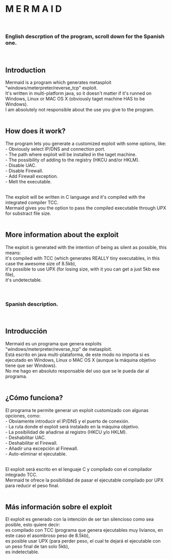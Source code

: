 <h1>M E R M A I D</h1><br>

<h3>English descrption of the program, scroll down for the Spanish one.</h3><br>

<h2>Introduction</h2>
Mermaid is a program which generates metasploit "windows/meterpreter/reverse_tcp" exploit.<br>
It's written in multi-platform java, so it doesn't matter if it's runned on Windows, Linux or MAC OS X
(obviously taget machine HAS to be Windows).<br>
I am absolutely not responsible about the use you give to the program.<br><br>

<h2>How does it work?</h2>
The program lets you generate a customized exploit with some options, like:<br>
- Obviously select IP/DNS and connection port.<br>
- The path where exploit will be installed in the taget machine.<br>
- The possibility of adding to the registry (HKCU and/or HKLM).<br>
- Disable UAC.<br>
- Disable Firewall.<br>
- Add Firewall exception.<br>
- Melt the executable.<br><br>

The exploit will be written in C language and it's compiled with the integrated compiler TCC.<br>
Mermaid gives you the option to pass the compiled executable through UPX for substract file size.<br><br>

<h2>More information about the exploit</h2>
The exploit is generated with the intention of being as silent as possible, this means:<br>
it's compiled with TCC (which generates REALLY tiny executables, in this case the awesome size of 8.5kb),<br>
it's possible to use UPX (for losing size, with it you can get a just 5kb exe file),<br>
it's undetectable.<br><br><br>


<h3>Spanish description.</h3><br>

<h2>Introducción</h2>
Mermaid es un programa que genera exploits "windows/meterpreter/reverse_tcp" de metasploit.<br>
Está escrito en java multi-plataforma, de este modo no importa si es ejecutado en Windows, Linux o MAC OS X (aunque la máquina objetivo tiene que ser Windows).<br>
No me hago en absoluto responsable del uso que se le pueda dar al programa.<br><br>

<h2>¿Cómo funciona?</h2>
El programa te permite generar un exploit customizado con algunas opciones, como:<br>
- Obviamente introducir el IP/DNS y el puerto de conexión.<br>
- La ruta donde el exploit será instalado en la máquina objetivo.<br>
- La posibilidad de añadirse al registro (HKCU y/o HKLM).<br>
- Deshabilitar UAC.<br>
- Deshabilitar el Firewall.<br>
- Añadir una excepción al Firewall.<br>
- Auto-eliminar el ejecutable.<br><br>

El exploit será escrito en el lenguaje C y compilado con el compilador integrado TCC.<br>
Mermaid te ofrece la posibilidad de pasar el ejecutable compilado por UPX para reducir el peso final.<br><br>

<h2>Más información sobre el exploit</h2>
El exploit es generado con la intención de ser tan silencioso como sea posible, esto quiere decir:<br>
es compilado con TCC (programa que genera ejecutables muy livianos, en este caso el asombroso peso de 8.5kb),<br>
es posible usar UPX (para perder peso, el cual te dejará el ejecutable con un peso final de tan solo 5kb),<br>
es indetectable.